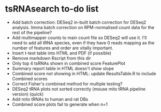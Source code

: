 # tsRNAsearch to-do list

* Add batch correction: DESeq2 in-built batch correction for DESeq2 analysis. limma batch correction on RPM-normalised count data for the rest of the pipeline?
* Add multimapper counts to main count file so DESeq2 will use it. I'll need to add all tRNA species, even if they have 0 reads mapping as the number of features and order are vitally important. 
* Insert t-test table into HTML and PDF (if possible)
* Remove markdown Rscript from this dir
* Only top 4 tsRNAs shown in combined score FeaturePlot
* Summary report table in HTML doesn't show slope
* Combined score not showing in HTML: update ResultsTable.R to include Combined scores
* Correct Fisher's combined method for multiple testing?
* DESeq2 tRNA plots not sorted correctly (mouse mito tRNA pipeline version) (quick)
* Add mito tRNAs to human and rat DBs
* Combined score plots fail to generate when n=1

